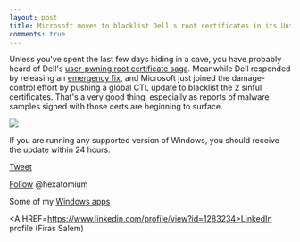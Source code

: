 ```yaml
---
layout: post
title: Microsoft moves to blacklist Dell's root certificates in its Untrusted CTL
comments: true
---
```


Unless you've spent the last few days hiding in a cave, you have probably heard of Dell's <A href=http://www.theregister.co.uk/2015/11/23/dude_youre_getting_pwned/>user-pwning root certificate saga</a>. 
Meanwhile Dell responded by releasing an <a href=http://en.community.dell.com/dell-blogs/direct2dell/b/direct2dell/archive/2015/11/23/response-to-concerns-regarding-edellroot-certificate>emergency fix</a>, and Microsoft just joined the damage-control effort by pushing a global CTL update to blacklist the 2 sinful certificates.  That's a very good thing, especially as reports of malware samples signed with those certs are beginning to surface.

<IMG src=http://i.imgur.com/7mXxiuV.png>

If you are running any supported version of Windows, you should receive the update within 24 hours. 

<a href="http://twitter.com/share" class="twitter-share-button" 
data-url="http://hexatomium.github.io/2015/12/01/ms-blacklists-dell-root-certs/" data-text="Microsoft moves to blacklist Dell's root certificates in its Untrusted CTL"  data-count="horizontal">Tweet</a>
<script type="text/javascript" src="http://platform.twitter.com/widgets.js"></script>

<A href=https://twitter.com/hexatomium>Follow</A> @hexatomium

Some of my <a href=http://trax.x10.mx/apps.html>Windows apps</a>

<A HREF=https://www.linkedin.com/profile/view?id=1283234>LinkedIn</A> profile (Firas Salem)

